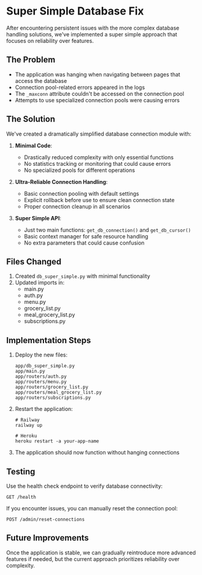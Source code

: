 # Super Simple Database Fix

After encountering persistent issues with the more complex database handling solutions, we've implemented a super simple approach that focuses on reliability over features.

## The Problem

- The application was hanging when navigating between pages that access the database
- Connection pool-related errors appeared in the logs
- The `_maxconn` attribute couldn't be accessed on the connection pool
- Attempts to use specialized connection pools were causing errors

## The Solution

We've created a dramatically simplified database connection module with:

1. **Minimal Code**: 
   - Drastically reduced complexity with only essential functions
   - No statistics tracking or monitoring that could cause errors
   - No specialized pools for different operations

2. **Ultra-Reliable Connection Handling**:
   - Basic connection pooling with default settings
   - Explicit rollback before use to ensure clean connection state
   - Proper connection cleanup in all scenarios

3. **Super Simple API**:
   - Just two main functions: `get_db_connection()` and `get_db_cursor()`
   - Basic context manager for safe resource handling
   - No extra parameters that could cause confusion

## Files Changed

1. Created `db_super_simple.py` with minimal functionality
2. Updated imports in:
   - main.py
   - auth.py
   - menu.py
   - grocery_list.py
   - meal_grocery_list.py
   - subscriptions.py

## Implementation Steps

1. Deploy the new files:
   ```
   app/db_super_simple.py
   app/main.py
   app/routers/auth.py
   app/routers/menu.py
   app/routers/grocery_list.py
   app/routers/meal_grocery_list.py
   app/routers/subscriptions.py
   ```

2. Restart the application:
   ```
   # Railway
   railway up

   # Heroku
   heroku restart -a your-app-name
   ```

3. The application should now function without hanging connections

## Testing

Use the health check endpoint to verify database connectivity:
```
GET /health
```

If you encounter issues, you can manually reset the connection pool:
```
POST /admin/reset-connections
```

## Future Improvements

Once the application is stable, we can gradually reintroduce more advanced features if needed, but the current approach prioritizes reliability over complexity.